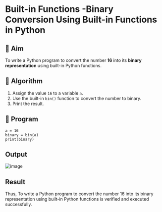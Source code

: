 # Built-in Functions -Binary Conversion Using Built-in Functions in Python

## 🎯 Aim
To write a Python program to convert the number **16** into its **binary representation** using built-in Python functions.

## 🧠 Algorithm
1. Assign the value `16` to a variable `a`.
2. Use the built-in `bin()` function to convert the number to binary.
3. Print the result.

## 🧾 Program

    a = 16
    binary = bin(a)
    print(binary)

## Output
![image](https://github.com/user-attachments/assets/9e0c38c4-6ad1-4c76-a131-47b3e594c27f)

## Result
Thus, To write a Python program to convert the number 16 into its binary representation using built-in Python functions is verified and executed successfully.
